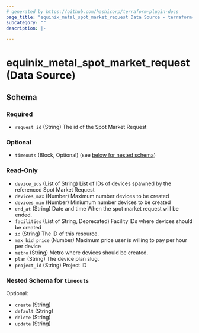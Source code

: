 ```yaml
---
# generated by https://github.com/hashicorp/terraform-plugin-docs
page_title: "equinix_metal_spot_market_request Data Source - terraform-provider-equinix"
subcategory: ""
description: |-
  
---
```


# equinix_metal_spot_market_request (Data Source)





<!-- schema generated by tfplugindocs -->
## Schema

### Required

- `request_id` (String) The id of the Spot Market Request

### Optional

- `timeouts` (Block, Optional) (see [below for nested schema](#nestedblock--timeouts))

### Read-Only

- `device_ids` (List of String) List of IDs of devices spawned by the referenced Spot Market Request
- `devices_max` (Number) Maximum number devices to be created
- `devices_min` (Number) Miniumum number devices to be created
- `end_at` (String) Date and time When the spot market request will be ended.
- `facilities` (List of String, Deprecated) Facility IDs where devices should be created
- `id` (String) The ID of this resource.
- `max_bid_price` (Number) Maximum price user is willing to pay per hour per device
- `metro` (String) Metro where devices should be created.
- `plan` (String) The device plan slug.
- `project_id` (String) Project ID

<a id="nestedblock--timeouts"></a>
### Nested Schema for `timeouts`

Optional:

- `create` (String)
- `default` (String)
- `delete` (String)
- `update` (String)

